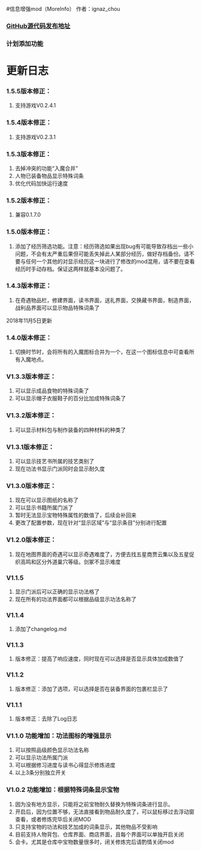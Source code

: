 
#信息增强mod（MoreInfo）
作者：ignaz_chou
### [GitHub源代码发布地址](https://github.com/phorcys/Taiwu_mods)


### 计划添加功能

# 更新日志
### 1.5.5版本修正：
1. 支持游戏V0.2.4.1

### 1.5.4版本修正：
1. 支持游戏V0.2.3.1

### 1.5.3版本修正：
1. 去掉冲突的功能“入魔合并”
2. 人物已装备物品显示特殊词条
3. 优化代码加快运行速度

### 1.5.2版本修正：
1. 兼容0.1.7.0

### 1.5.0版本修正：
1. 添加了经历筛选功能。注意：经历筛选如果出现bug有可能导致存档出一些小问题，不会有太严重后果但可能丢失掉此人某部分经历，做好存档备份。请不要与任何一个其他的对显示经历这一块进行了修改的mod混用，请不要在查看经历时手动存档。保证这两样就基本没问题了。

### 1.4.3版本修正：
1. 在奇遇物品栏，修建界面，读书界面，送礼界面，交换藏书界面，制造界面，战利品界面可以显示物品特殊词条了

2018年11月5日更新
### 1.4.0版本修正：
1. 切换时节时，会将所有的入魔图标合并为一个，在这一个图标信息中可查看所有入魔地点。

### V1.3.3版本修正：
1. 可以显示成品食物的特殊词条了
2. 可以显示帽子衣服鞋子的百分比加成特殊词条了

### V1.3.2版本修正：
1. 可以显示材料包与制作装备的四种材料的种类了

### V1.3.1版本修正：
1. 可以显示技艺书所属的技艺类别了
2. 现在功法书显示门派同时会显示耐久度

### V1.3.0版本修正：
1. 现在可以显示图纸的名称了
2. 可以显示书籍所属门派了
3. 暂时无法显示宝物特殊属性的数值了，后续会补回来
4. 更改了配置参数，现在针对“显示区域”与“显示条目”分别进行配置

### V1.2.0版本修正：
1. 现在地图界面的奇遇可以显示奇遇难度了，方便去找五星商贾云集以及五星促织高鸣和区分外道巢穴等级。剑冢不显示难度

### V1.1.5
1. 显示门派后可以正确的显示功法格了
2. 现在所有的功法界面都可以根据品级显示功法名称了

### V1.1.4
1. 添加了changelog.md

### V1.1.3
1. 版本修正：提高了响应速度，同时现在可以选择是否显示具体加成数值了

### V1.1.2
1. 版本修正：添加了选项，可以选择是否在装备界面的包裹栏显示了

### V1.1.1
1. 版本修正：去除了Log日志

### V1.1.0 功能增加：功法图标的增强显示	
1. 可以按照品级颜色显示功法名称
2. 可以显示功法所属门派
3. 可以根据修习进度与读书心得显示修炼进度
4. 以上3条分别独立开关

### V1.0.2 功能增加：根据特殊词条显示宝物
1. 因为没有地方显示，只能将之前宝物耐久替换为特殊词条进行显示。
2. 开启后，因为位置不够，无法直接看到物品耐久度了，可以鼠标移过去浮动窗查看，或者修炼完毕后关闭MOD
3. 只支持宝物的功法和技艺加成的词条显示，其他物品不受影响
4. 目前支持人物背包、仓库界面、商店界面，且每个界面可以单独开启关闭
5. 会卡。尤其是仓库中宝物数量很多时，闭关修炼完后请酌情关闭mod

